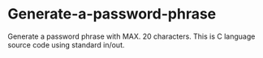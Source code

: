 # Generate-a-password-phrase
Generate a password phrase with MAX. 20 characters.  This is C language source code using standard in/out.

